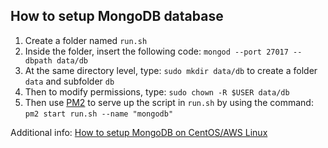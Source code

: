 ## How to setup MongoDB database
1. Create a folder named `run.sh`
2. Inside the folder, insert the following code: `mongod --port 27017 --dbpath data/db`
3. At the same directory level, type: `sudo mkdir data/db` to create a folder `data` and subfolder `db`
4. Then to modify permissions, type: `sudo chown -R $USER data/db`
5. Then use [PM2](https://pm2.keymetrics.io/) to serve up the script in `run.sh` by using the command: `pm2 start run.sh --name "mongodb"`
  
Additional info: [How to setup MongoDB on CentOS/AWS Linux](https://unix.stackexchange.com/questions/369620/centos-7-yum-wont-install-mongodb)

